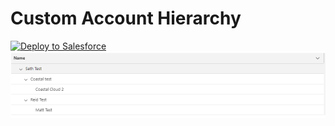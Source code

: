 # Custom Account Hierarchy

<a href="https://githubsfdeploy.herokuapp.com?owner=effordDev&repo=sf-custom-account-hierarchy">
  <img alt="Deploy to Salesforce"
       src="https://raw.githubusercontent.com/afawcett/githubsfdeploy/master/deploy.png">
</a>


<img src="https://raw.githubusercontent.com/effordDev/sf-custom-account-hierarchy/master/2023-01-13-13-08-05.png"/>

